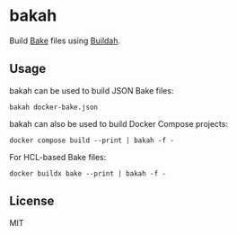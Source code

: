 # bakah

Build [Bake] files using [Buildah].

## Usage

bakah can be used to build JSON Bake files:

    bakah docker-bake.json

bakah can also be used to build Docker Compose projects:

    docker compose build --print | bakah -f -

For HCL-based Bake files:

    docker buildx bake --print | bakah -f -

## License

MIT

[Bake]: https://docs.docker.com/build/bake/introduction/
[Buildah]: https://buildah.io/
